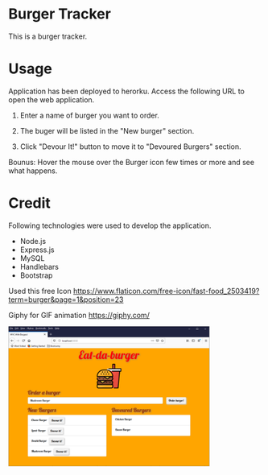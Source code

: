 # Burger Tracker
This is a burger tracker. 


# Usage 
Application has been deployed to herorku. 
Access the following URL to open the web application.


1. Enter a name of burger you want to order. 

2. The buger will be listed in the "New burger" section.

3. Click "Devour It!" button to move it to "Devoured Burgers" section. 

Bounus: Hover the mouse over the Burger icon few times or more and see what happens. 


# Credit
Following technologies were used to develop the application.
* Node.js 
* Express.js
* MySQL
* Handlebars
* Bootstrap

Used this free Icon
https://www.flaticon.com/free-icon/fast-food_2503419?term=burger&page=1&position=23

Giphy for GIF animation
https://giphy.com/

<img src="screencapture.png" width="400px">
